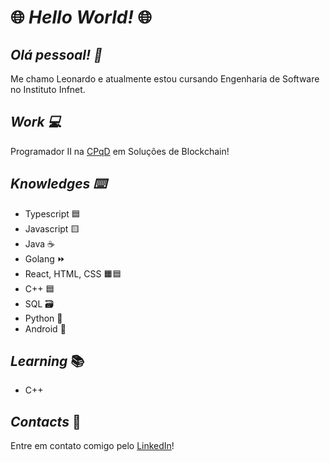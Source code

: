# :globe_with_meridians: *Hello World!* :globe_with_meridians:

## *Olá pessoal! :wave:* 
  Me chamo Leonardo e atualmente estou cursando Engenharia de Software no Instituto Infnet.

## *Work :computer:*
  Programador II na [CPqD](https://www.cpqd.com.br/) em Soluções de Blockchain!
  
## *Knowledges :keyboard:*
- Typescript :blue_square:
- Javascript :yellow_square:
- Java :coffee:
- Golang ⏩
- React, HTML, CSS :orange_square::blue_square:
- C++ :blue_square:
- SQL :card_file_box:
- Python :snake:
- Android :iphone:

## *Learning* :books:

- C++

## *Contacts* :email:
  Entre em contato comigo pelo [LinkedIn](https://www.linkedin.com/in/leonardo-felipe-sarmento-dos-reis-828096217/)!
  


<!---
sarmentoreis/sarmentoreis is a ✨ special ✨ repository because its `README.md` (this file) appears on your GitHub profile.
You can click the Preview link to take a look at your changes.
--->
